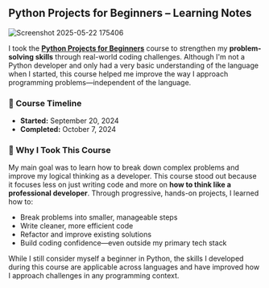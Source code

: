 ## Python Projects for Beginners – Learning Notes

![Screenshot 2025-05-22 175406](https://github.com/user-attachments/assets/c7636f75-c52f-48dd-98b7-7d280a04e6d4)


I took the [**Python Projects for Beginners**](https://codewithmosh.com/p/python-projects-for-beginners) course to strengthen my **problem-solving skills** through real-world coding challenges. Although I'm not a Python developer and only had a very basic understanding of the language when I started, this course helped me improve the way I approach programming problems—independent of the language.

### 📅 Course Timeline

* **Started:** September 20, 2024
* **Completed:** October 7, 2024

### 🎯 Why I Took This Course

My main goal was to learn how to break down complex problems and improve my logical thinking as a developer. This course stood out because it focuses less on just writing code and more on **how to think like a professional developer**. Through progressive, hands-on projects, I learned how to:

* Break problems into smaller, manageable steps
* Write cleaner, more efficient code
* Refactor and improve existing solutions
* Build coding confidence—even outside my primary tech stack

While I still consider myself a beginner in Python, the skills I developed during this course are applicable across languages and have improved how I approach challenges in any programming context.
